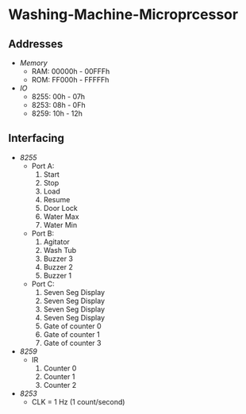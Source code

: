 # Washing-Machine-Microprcessor

## Addresses
* _Memory_
	* RAM: 00000h - 00FFFh
	* ROM: FF000h - FFFFFh
* _IO_
	* 8255:	00h - 07h 
	* 8253: 08h - 0Fh
	* 8259: 10h - 12h

## Interfacing
* _8255_
	* Port A:
		1. Start
		2. Stop
		3. Load
		4. Resume
		5. Door Lock
		6. Water Max
		7. Water Min
	* Port B: 
		1. Agitator
		2. Wash Tub
		3. Buzzer 3
		4. Buzzer 2
		5. Buzzer 1
	* Port C:
		1. Seven Seg Display
		2. Seven Seg Display
		3. Seven Seg Display
		4. Seven Seg Display
		5. Gate of counter 0
		6. Gate of counter 1
		7. Gate of counter 3
* _8259_
	* IR
		1. Counter 0
		2. Counter 1
		3. Counter 2
* _8253_
	* CLK = 1 Hz (1 count/second)
